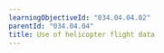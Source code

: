 ```yaml
---
learningObjectiveId: "034.04.04.02"
parentId: "034.04.04"
title: Use of helicopter flight data
---
```

